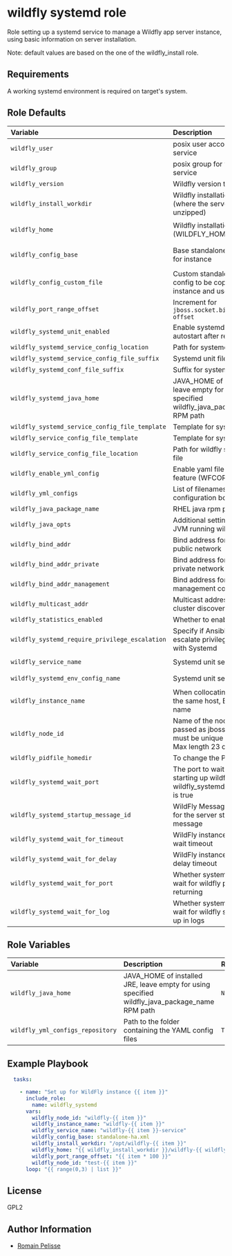 wildfly systemd role
====================

Role setting up a systemd service to manage a Wildfly app server instance, using basic information on server installation.

Note: default values are based on the one of the wildfly_install role.

Requirements
------------

A working systemd environment is required on target's system.

<!--start argument_specs-->
Role Defaults
-------------

| Variable | Description | Default |
|:---------|:------------|:--------|
|`wildfly_user`| posix user account for wildfly service | `wildfly` |
|`wildfly_group`| posix group for wildfly service | `{{ wildfly_user }}` |
|`wildfly_version`| Wildfly version to install | `34.0.0.Final` |
|`wildfly_install_workdir`| Wildfly installation directory (where the server files are unzipped) | `/opt/wildfly/` |
|`wildfly_home`| Wildfly installation directory (WILDFLY_HOME) | `{{ wildfly_install_workdir }}wildfly-{{ wildfly_version }}/` |
|`wildfly_config_base`| Base standalone.xml config for instance | `standalone.xml` unless `wildfly_config_custom_file` is used |
|`wildfly_config_custom_file`| Custom standalone.xml config to be copied to target instance and used as base | `''` |
|`wildfly_port_range_offset`| Increment for `jboss.socket.binding.port-offset` | `100` |
|`wildfly_systemd_unit_enabled`| Enable systemd unit to autostart after reboot | `True` |
|`wildfly_systemd_service_config_location`| Path for systemd unit file | `/etc/systemd/system` |
|`wildfly_systemd_service_config_file_suffix`| Systemd unit file extension | `.service` |
|`wildfly_systemd_conf_file_suffix`| Suffix for systemd conf file | `.conf` |
|`wildfly_systemd_java_home`| JAVA_HOME of installed JRE, leave empty for using specified wildfly_java_package_name RPM path|``|
|`wildfly_systemd_service_config_file_template`| Template for systemd unit | `templates/wfly.service.j2` |
|`wildfly_service_config_file_template`| Template for systemd config | `templates/wfly.conf.j2` |
|`wildfly_service_config_file_location`| Path for wildfly systemd unit file | `/etc/sysconfig` |
|`wildfly_enable_yml_config`| Enable yaml file configuration feature (WFCORE5343) | `False` |
|`wildfly_yml_configs`| List of filenames for wildfly configuration bootstrap | `[]` |
|`wildfly_java_package_name`| RHEL java rpm package | `java-17-openjdk-headless` |
|`wildfly_java_opts`| Additional settings for the JVM running wildfly | `-Xmx1024M -Xms512M` |
|`wildfly_bind_addr`| Bind address for listening to public network | `0.0.0.0` |
|`wildfly_bind_addr_private`| Bind address for listening to private network |`127.0.0.1` |
|`wildfly_bind_addr_management`| Bind address for management console port |`127.0.0.1` |
|`wildfly_multicast_addr`| Multicast address for jgroup cluster discovery |`230.0.0.4` |
|`wildfly_statistics_enabled`| Whether to enable statistics | `False` |
|`wildfly_systemd_require_privilege_escalation`| Specify if Ansible needs to escalate privilege to interact with Systemd | `True` |
|`wildfly_service_name`| Systemd unit service name | `{{ wildfly_instance_name }}`|
|`wildfly_systemd_env_config_name`| Systemd unit service name | `{{ wildfly_instance_name }}`|
|`wildfly_instance_name`| When collocating services on the same host, EAP instance name | `wildfly` |
|`wildfly_node_id`| Name of the node to be passed as jboss.tx.node.id, must be unique in a cluster. Max length 23 characters | `{{ inventory_hostname_short }}` |
|`wildfly_pidfile_homedir`| To change the PID path | `/run/wildfly`|
|`wildfly_systemd_wait_port`| The port to wait for when starting up wildfly if wildfly_systemd_wait_for_port is true | `9990`|
|`wildfly_systemd_startup_message_id`| WildFly Message id Identifier for the server startup message | `WFLYSRV0025` |
|`wildfly_systemd_wait_for_timeout`| WildFly instance systemd wait timeout | `60` |
|`wildfly_systemd_wait_for_delay`| WildFly instance systemd delay timeout | `10` |
|`wildfly_systemd_wait_for_port`| Whether systemd unit should wait for wildfly port before returning | `False` |
|`wildfly_systemd_wait_for_log`| Whether systemd unit should wait for wildfly service to be up in logs | `False` |

Role Variables
--------------

| Variable | Description | Required |
|:---------|:------------|:---------|
|`wildfly_java_home`| JAVA_HOME of installed JRE, leave empty for using specified wildfly_java_package_name RPM path | `No` |
|`wildfly_yml_configs_repository`| Path to the folder containing the YAML config files | `True` |
<!--end argument_specs-->


Example Playbook
----------------

```yaml
  tasks:

    - name: "Set up for WildFly instance {{ item }}"
      include_role:
        name: wildfly_systemd
      vars:
        wildfly_node_id: "wildfly-{{ item }}"
        wildfly_instance_name: "wildfly-{{ item }}"
        wildfly_service_name: "wildfly-{{ item }}-service"
        wildfly_config_base: standalone-ha.xml
        wildfly_install_workdir: "/opt/wildfly-{{ item }}"
        wildfly_home: "{{ wildfly_install_workdir }}/wildfly-{{ wildfly_version }}/"
        wildfly_port_range_offset: "{{ item * 100 }}"
        wildfly_node_id: "test-{{ item }}"
      loop: "{{ range(0,3) | list }}"
```

## License

GPL2


Author Information
------------------

* [Romain Pelisse](https://github.com/rpelisse)
